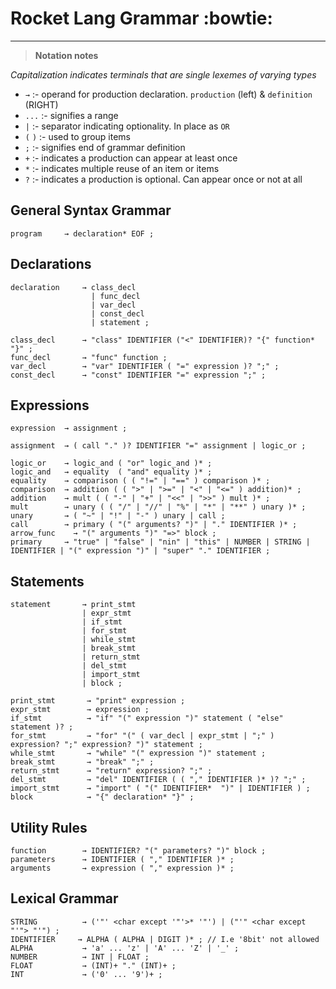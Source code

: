 # Rocket Lang Grammar :bowtie:

---

> **Notation notes**

*Capitalization indicates terminals that are single lexemes of varying types*

+ `→`       :- operand for production declaration. `production` (left) & `definition` (RIGHT)
+ `...`     :- signifies a range
+ `|`       :- separator indicating optionality. In place as `OR`
+ `(` `)`   :- used to group items
+ `;`       :- signifies end of grammar definition
+ `+`       :- indicates a production can appear at least once
+ `*`       :- indicates multiple reuse of an item or items
+ `?`       :- indicates a production is optional. Can appear once or not at all

## General Syntax Grammar
```rocket
program     → declaration* EOF ;
```

## Declarations
```rocket
declaration     → class_decl
                  | func_decl
                  | var_decl
                  | const_decl
                  | statement ;

class_decl      → "class" IDENTIFIER ("<" IDENTIFIER)? "{" function* "}" ;
func_decl       → "func" function ;
var_decl        → "var" IDENTIFIER ( "=" expression )? ";" ;
const_decl      → "const" IDENTIFIER "=" expression ";" ;
```

## Expressions

```rocket
expression  → assignment ;

assignment  → ( call "." )? IDENTIFIER "=" assignment | logic_or ;

logic_or    → logic_and ( "or" logic_and )* ;
logic_and   → equality  ( "and" equality )* ;
equality    → comparison ( ( "!=" | "==" ) comparison )* ;
comparison  → addition ( ( ">" | ">=" | "<" | "<=" ) addition)* ;
addition    → mult ( ( "-" | "+" | "<<" | ">>" ) mult )* ;
mult        → unary ( ( "/" | "//" | "%" | "*" | "**" ) unary )* ;
unary       → ( "~" | "!" | "-" ) unary | call ;
call        → primary ( "(" arguments? ")" | "." IDENTIFIER )* ;
arrow_func    → "(" arguments ")" "=>" block ;
primary     → "true" | "false" | "nin" | "this" | NUMBER | STRING | IDENTIFIER | "(" expression ")" | "super" "." IDENTIFIER ;
```

## Statements

```rocket
statement       → print_stmt
                | expr_stmt
                | if_stmt
                | for_stmt
                | while_stmt
                | break_stmt
                | return_stmt
                | del_stmt
                | import_stmt
                | block ;

print_stmt       → "print" expression ;
expr_stmt        → expression ;
if_stmt          → "if" "(" expression ")" statement ( "else" statement )? ;
for_stmt         → "for" "(" ( var_decl | expr_stmt | ";" ) expression? ";" expression? ")" statement ;
while_stmt       → "while" "(" expression ")" statement ;
break_stmt       → "break" ";" ;
return_stmt      → "return" expression? ";" ;
del_stmt         → "del" IDENTIFIER ( ( "," IDENTIFIER )* )? ";" ;
import_stmt      → "import" ( "(" IDENTIFIER*  ")" | IDENTIFIER ) ;
block            → "{" declaration* "}" ;
```

## Utility Rules
```
function        → IDENTIFIER? "(" parameters? ")" block ;
parameters      → IDENTIFIER ( "," IDENTIFIER )* ;
arguments       → expression ( "," expression )* ;
```

## Lexical Grammar

```
STRING          → ('"' <char except '"'>* '"') | ("'" <char except "'"> "'") ;
IDENTIFIER     → ALPHA ( ALPHA | DIGIT )* ; // I.e '8bit' not allowed
ALPHA           → 'a' ... 'z' | 'A' ... 'Z' | '_' ;
NUMBER          → INT | FLOAT ;
FLOAT           → (INT)+ "." (INT)+ ;
INT             → ('0' ... '9')+ ;
```
